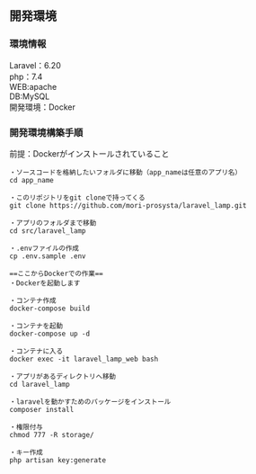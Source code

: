 ## 開発環境
### 環境情報
Laravel：6.20\
php：7.4\
WEB:apache\
DB:MySQL\
開発環境：Docker

### 開発環境構築手順
前提：Dockerがインストールされていること
```angular2html
・ソースコードを格納したいフォルダに移動（app_nameは任意のアプリ名）
cd app_name

・このリポジトリをgit cloneで持ってくる
git clone https://github.com/mori-prosysta/laravel_lamp.git

・アプリのフォルダまで移動
cd src/laravel_lamp

・.envファイルの作成
cp .env.sample .env

==ここからDockerでの作業==
・Dockerを起動します

・コンテナ作成
docker-compose build

・コンテナを起動
docker-compose up -d

・コンテナに入る
docker exec -it laravel_lamp_web bash

・アプリがあるディレクトリへ移動
cd laravel_lamp

・laravelを動かすためのパッケージをインストール
composer install

・権限付与
chmod 777 -R storage/

・キー作成
php artisan key:generate
```
